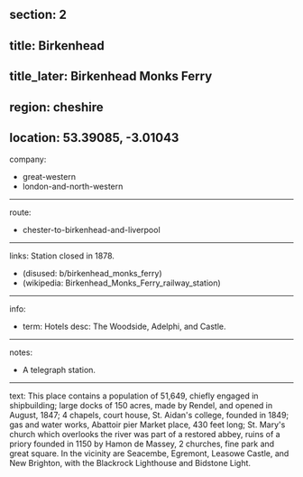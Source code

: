section: 2
----
title: Birkenhead
----
title_later: Birkenhead Monks Ferry
----
region: cheshire
----
location: 53.39085, -3.01043
----
company:
- great-western
- london-and-north-western
----
route:
- chester-to-birkenhead-and-liverpool
----
links:
Station closed in 1878.
- (disused: b/birkenhead_monks_ferry)
- (wikipedia: Birkenhead_Monks_Ferry_railway_station)
----
info:
- term: Hotels
  desc: The Woodside, Adelphi, and Castle.
----
notes:
- A telegraph station.
----
text: This place contains a population of 51,649, chiefly engaged in shipbuilding; large docks of 150 acres, made by Rendel, and opened in August, 1847; 4 chapels, court house, St. Aidan's college, founded in 1849; gas and water works, Abattoir pier Market place, 430 feet long; St. Mary's church which overlooks the river was part of a restored abbey, ruins of a priory founded in 1150 by Hamon de Massey, 2 churches, fine park and great square. In the vicinity are Seacembe, Egremont, Leasowe Castle, and New Brighton, with the Blackrock Lighthouse and Bidstone Light.
